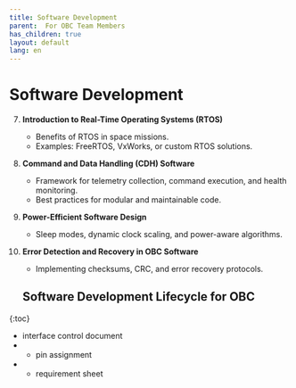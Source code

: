 ```yaml
---
title: Software Development
parent:  For OBC Team Members
has_children: true
layout: default
lang: en
---
```


# Software Development

7. **Introduction to Real-Time Operating Systems (RTOS)**
   - Benefits of RTOS in space missions.
   - Examples: FreeRTOS, VxWorks, or custom RTOS solutions.

8. **Command and Data Handling (CDH) Software**
   - Framework for telemetry collection, command execution, and health monitoring.
   - Best practices for modular and maintainable code.

9. **Power-Efficient Software Design**
   - Sleep modes, dynamic clock scaling, and power-aware algorithms.

10. **Error Detection and Recovery in OBC Software**
    - Implementing checksums, CRC, and error recovery protocols.


    ## Software Development Lifecycle for OBC
{:toc}
- interface control document
- - pin assignment
- - requirement sheet 
